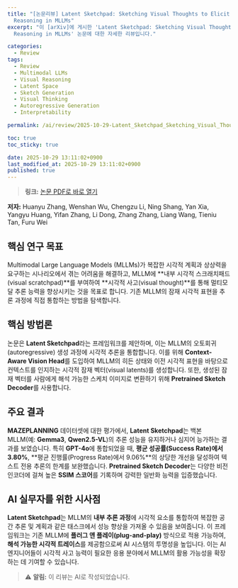 ```yaml
---
title: "[논문리뷰] Latent Sketchpad: Sketching Visual Thoughts to Elicit Multimodal
  Reasoning in MLLMs"
excerpt: "이 [arXiv]에 게시한 'Latent Sketchpad: Sketching Visual Thoughts to Elicit Multimodal
  Reasoning in MLLMs' 논문에 대한 자세한 리뷰입니다."

categories:
  - Review
tags:
  - Review
  - Multimodal LLMs
  - Visual Reasoning
  - Latent Space
  - Sketch Generation
  - Visual Thinking
  - Autoregressive Generation
  - Interpretability

permalink: /ai/review/2025-10-29-Latent_Sketchpad_Sketching_Visual_Thoughts_to_Elicit_Multimodal_Reasoning_in_MLLMs/

toc: true
toc_sticky: true

date: 2025-10-29 13:11:02+0900
last_modified_at: 2025-10-29 13:11:02+0900
published: true
---
```

> **링크:** [논문 PDF로 바로 열기](https://arxiv.org/abs/2510.24514)

**저자:** Huanyu Zhang, Wenshan Wu, Chengzu Li, Ning Shang, Yan Xia, Yangyu Huang, Yifan Zhang, Li Dong, Zhang Zhang, Liang Wang, Tieniu Tan, Furu Wei



## 핵심 연구 목표
Multimodal Large Language Models (MLLMs)가 복잡한 시각적 계획과 상상력을 요구하는 시나리오에서 겪는 어려움을 해결하고, MLLM에 **내부 시각적 스크래치패드(visual scratchpad)**를 부여하여 **시각적 사고(visual thought)**를 통해 멀티모달 추론 능력을 향상시키는 것을 목표로 합니다. 기존 MLLM의 잠재 시각적 표현을 추론 과정에 직접 통합하는 방법을 탐색합니다.

## 핵심 방법론
논문은 **Latent Sketchpad**라는 프레임워크를 제안하며, 이는 MLLM의 오토회귀(autoregressive) 생성 과정에 시각적 추론을 통합합니다. 이를 위해 **Context-Aware Vision Head**를 도입하여 MLLM의 히든 상태와 이전 시각적 표현을 바탕으로 컨텍스트를 인지하는 시각적 잠재 벡터(visual latents)를 생성합니다. 또한, 생성된 잠재 벡터를 사람에게 해석 가능한 스케치 이미지로 변환하기 위해 **Pretrained Sketch Decoder**를 사용합니다.

## 주요 결과
**MAZEPLANNING** 데이터셋에 대한 평가에서, **Latent Sketchpad**는 백본 MLLM(예: **Gemma3**, **Qwen2.5-VL**)의 추론 성능을 유지하거나 심지어 능가하는 결과를 보였습니다. 특히 **GPT-4o**에 통합되었을 때, **평균 성공률(Success Rate)에서 3.80%**, **평균 진행률(Progress Rate)에서 9.06%**의 상당한 개선을 달성하여 텍스트 전용 추론의 한계를 보완했습니다. **Pretrained Sketch Decoder**는 다양한 비전 인코더에 걸쳐 높은 **SSIM 스코어**를 기록하며 강력한 일반화 능력을 입증했습니다.

## AI 실무자를 위한 시사점
**Latent Sketchpad**는 MLLM의 **내부 추론 과정**에 시각적 요소를 통합하여 복잡한 공간 추론 및 계획과 같은 태스크에서 성능 향상을 가져올 수 있음을 보여줍니다. 이 프레임워크는 기존 MLLM에 **플러그 앤 플레이(plug-and-play)** 방식으로 적용 가능하여, **해석 가능한 시각적 트레이스**를 제공함으로써 AI 시스템의 투명성을 높입니다. 이는 AI 엔지니어들이 시각적 사고 능력이 필요한 응용 분야에서 MLLM의 활용 가능성을 확장하는 데 기여할 수 있습니다.

> ⚠️ **알림:** 이 리뷰는 AI로 작성되었습니다.